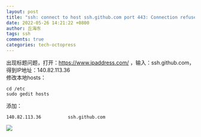 ```yaml
---
layout: post
title: "ssh: connect to host ssh.github.com port 443: Connection refused"
date: 2022-05-26 14:21:22 +0800
author: 丘海东 
tags: ssh
comments: true
categories: tech-octopress
---
```

出现标题问题，打开：https://www.ipaddress.com/ ，输入：ssh.github.com，得到IP地址：140.82.113.36  
修改本地hosts：  
```
cd /etc
sudo gedit hosts
```
添加：  
```
140.82.113.36          ssh.github.com
```
![](http://r.photo.store.qq.com/psc?/V53xBhKC4JFvE03uTNAL1QWxNF3K6JJT/bqQfVz5yrrGYSXMvKr.cqZo6WH1X5zq1scrqswOm8fS9l09Mi6H.MbrsVf*fxbUulZKAQcvk4*w7*HR1XLeSYSUhil9pvoSNH*DWt32gRPw!/r)
